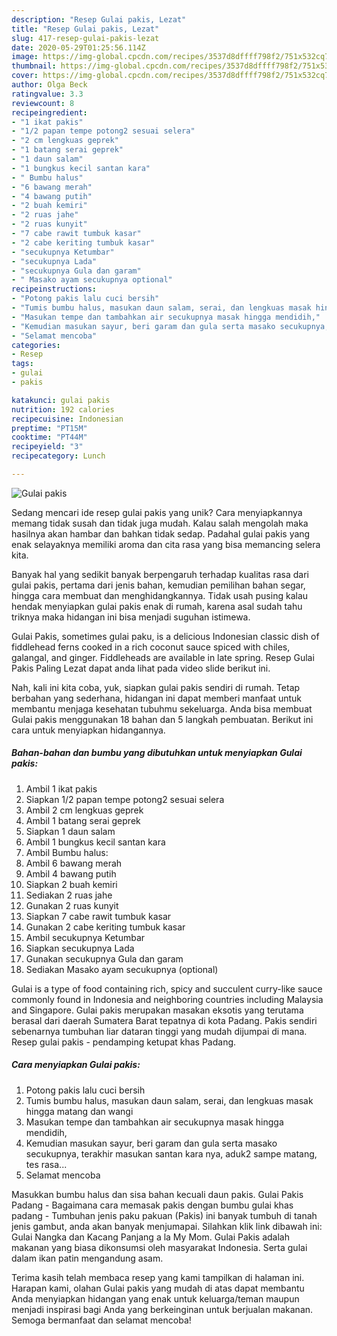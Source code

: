 ```yaml
---
description: "Resep Gulai pakis, Lezat"
title: "Resep Gulai pakis, Lezat"
slug: 417-resep-gulai-pakis-lezat
date: 2020-05-29T01:25:56.114Z
image: https://img-global.cpcdn.com/recipes/3537d8dffff798f2/751x532cq70/gulai-pakis-foto-resep-utama.jpg
thumbnail: https://img-global.cpcdn.com/recipes/3537d8dffff798f2/751x532cq70/gulai-pakis-foto-resep-utama.jpg
cover: https://img-global.cpcdn.com/recipes/3537d8dffff798f2/751x532cq70/gulai-pakis-foto-resep-utama.jpg
author: Olga Beck
ratingvalue: 3.3
reviewcount: 8
recipeingredient:
- "1 ikat pakis"
- "1/2 papan tempe potong2 sesuai selera"
- "2 cm lengkuas geprek"
- "1 batang serai geprek"
- "1 daun salam"
- "1 bungkus kecil santan kara"
- " Bumbu halus"
- "6 bawang merah"
- "4 bawang putih"
- "2 buah kemiri"
- "2 ruas jahe"
- "2 ruas kunyit"
- "7 cabe rawit tumbuk kasar"
- "2 cabe keriting tumbuk kasar"
- "secukupnya Ketumbar"
- "secukupnya Lada"
- "secukupnya Gula dan garam"
- " Masako ayam secukupnya optional"
recipeinstructions:
- "Potong pakis lalu cuci bersih"
- "Tumis bumbu halus, masukan daun salam, serai, dan lengkuas masak hingga matang dan wangi"
- "Masukan tempe dan tambahkan air secukupnya masak hingga mendidih,"
- "Kemudian masukan sayur, beri garam dan gula serta masako secukupnya, terakhir masukan santan kara nya, aduk2 sampe matang, tes rasa..."
- "Selamat mencoba"
categories:
- Resep
tags:
- gulai
- pakis

katakunci: gulai pakis 
nutrition: 192 calories
recipecuisine: Indonesian
preptime: "PT15M"
cooktime: "PT44M"
recipeyield: "3"
recipecategory: Lunch

---
```



![Gulai pakis](https://img-global.cpcdn.com/recipes/3537d8dffff798f2/751x532cq70/gulai-pakis-foto-resep-utama.jpg)

Sedang mencari ide resep gulai pakis yang unik? Cara menyiapkannya memang tidak susah dan tidak juga mudah. Kalau salah mengolah maka hasilnya akan hambar dan bahkan tidak sedap. Padahal gulai pakis yang enak selayaknya memiliki aroma dan cita rasa yang bisa memancing selera kita.

Banyak hal yang sedikit banyak berpengaruh terhadap kualitas rasa dari gulai pakis, pertama dari jenis bahan, kemudian pemilihan bahan segar, hingga cara membuat dan menghidangkannya. Tidak usah pusing kalau hendak menyiapkan gulai pakis enak di rumah, karena asal sudah tahu triknya maka hidangan ini bisa menjadi suguhan istimewa.

Gulai Pakis, sometimes gulai paku, is a delicious Indonesian classic dish of fiddlehead ferns cooked in a rich coconut sauce spiced with chiles, galangal, and ginger. Fiddleheads are available in late spring. Resep Gulai Pakis Paling Lezat dapat anda lihat pada video slide berikut ini.


Nah, kali ini kita coba, yuk, siapkan gulai pakis sendiri di rumah. Tetap berbahan yang sederhana, hidangan ini dapat memberi manfaat untuk membantu menjaga kesehatan tubuhmu sekeluarga. Anda bisa membuat Gulai pakis menggunakan 18 bahan dan 5 langkah pembuatan. Berikut ini cara untuk menyiapkan hidangannya.

<!--inarticleads1-->

##### Bahan-bahan dan bumbu yang dibutuhkan untuk menyiapkan Gulai pakis:

1. Ambil 1 ikat pakis
1. Siapkan 1/2 papan tempe potong2 sesuai selera
1. Ambil 2 cm lengkuas geprek
1. Ambil 1 batang serai geprek
1. Siapkan 1 daun salam
1. Ambil 1 bungkus kecil santan kara
1. Ambil  Bumbu halus:
1. Ambil 6 bawang merah
1. Ambil 4 bawang putih
1. Siapkan 2 buah kemiri
1. Sediakan 2 ruas jahe
1. Gunakan 2 ruas kunyit
1. Siapkan 7 cabe rawit tumbuk kasar
1. Gunakan 2 cabe keriting tumbuk kasar
1. Ambil secukupnya Ketumbar
1. Siapkan secukupnya Lada
1. Gunakan secukupnya Gula dan garam
1. Sediakan  Masako ayam secukupnya (optional)


Gulai is a type of food containing rich, spicy and succulent curry-like sauce commonly found in Indonesia and neighboring countries including Malaysia and Singapore. Gulai pakis merupakan masakan eksotis yang terutama berasal dari daerah Sumatera Barat tepatnya di kota Padang. Pakis sendiri sebenarnya tumbuhan liar dataran tinggi yang mudah dijumpai di mana. Resep gulai pakis - pendamping ketupat khas Padang. 

<!--inarticleads2-->

##### Cara menyiapkan Gulai pakis:

1. Potong pakis lalu cuci bersih
1. Tumis bumbu halus, masukan daun salam, serai, dan lengkuas masak hingga matang dan wangi
1. Masukan tempe dan tambahkan air secukupnya masak hingga mendidih,
1. Kemudian masukan sayur, beri garam dan gula serta masako secukupnya, terakhir masukan santan kara nya, aduk2 sampe matang, tes rasa...
1. Selamat mencoba


Masukkan bumbu halus dan sisa bahan kecuali daun pakis. Gulai Pakis Padang - Bagaimana cara memasak pakis dengan bumbu gulai khas padang - Tumbuhan jenis paku pakuan (Pakis) ini banyak tumbuh di tanah jenis gambut, anda akan banyak menjumapai. Silahkan klik link dibawah ini: Gulai Nangka dan Kacang Panjang a la My Mom. Gulai Pakis adalah makanan yang biasa dikonsumsi oleh masyarakat Indonesia. Serta gulai dalam ikan patin mengandung asam. 

Terima kasih telah membaca resep yang kami tampilkan di halaman ini. Harapan kami, olahan Gulai pakis yang mudah di atas dapat membantu Anda menyiapkan hidangan yang enak untuk keluarga/teman maupun menjadi inspirasi bagi Anda yang berkeinginan untuk berjualan makanan. Semoga bermanfaat dan selamat mencoba!
